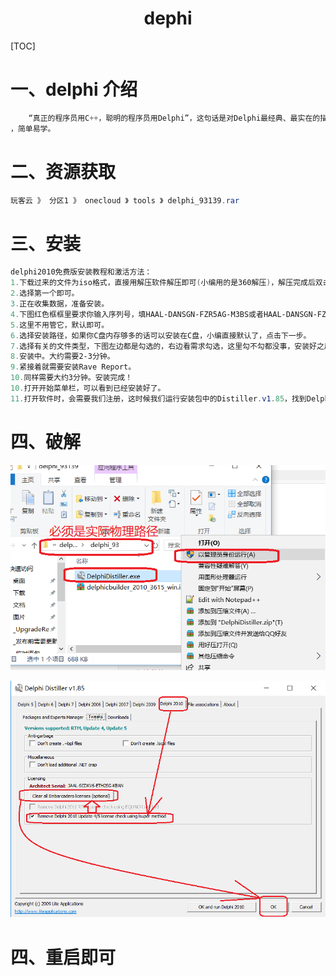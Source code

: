 # <center>dephi</center>

[TOC]

# 一、delphi 介绍

```powershell
	“真正的程序员用C++，聪明的程序员用Delphi”，这句话是对Delphi最经典、最实在的描述。Delphi被称为第四代编程语言，它具有简单、高效、功能强大的特点。和VC相比，Delphi更简单、更易于掌握，而在功能上却丝毫不逊色；和VB相比，Delphi则功能更强大、更实用。可以说Delphi同时兼备了VC功能强大和VB简单易学的特点。它一直是程序员至爱的编程工具。Delphi具有以下的特性：基于窗体和面向对象的方法，高速的编译器，强大的数据库支持，与Windows编程紧密结合，强大而成熟的组件技术。但最重要的还是Object Pascal语言，它才是一切的根本。Object Pascal语言是在Pascal语言的基础上发展起来的
，简单易学。	
```

# 二、资源获取

```powershell
玩客云 》 分区1 》 onecloud 》 tools 》 delphi_93139.rar
```



# 三、安装

```powershell
delphi2010免费版安装教程和激活方法：
1.下载过来的文件为iso格式，直接用解压软件解压即可(小编用的是360解压)，解压完成后双击下图所示安装程序。
2.选择第一个即可。
3.正在收集数据，准备安装。
4.下图红色框框里要求你输入序列号，填HAAL-DANSGN-FZR5AG-M3BS或者HAAL-DANSGN-FZR5AG-M38S，然后点击下一步即可
5.这里不用管它，默认即可。
6.选择安装路径，如果你C盘内存够多的话可以安装在C盘，小编直接默认了，点击下一步。
7.选择有关的文件类型，下图左边都是勾选的，右边看需求勾选，这里勾不勾都没事，安装好之后还可以更改的。
8.安装中。大约需要2-3分钟。
9.紧接着就需要安装Rave Report。
10.同样需要大约3分钟。安装完成！
10.打开开始菜单栏，可以看到已经安装好了。
11.打开软件时，会需要我们注册，这时候我们运行安装包中的Distiller.v1.85，找到Delphi 2010,，点击“Clear all....”按钮，勾选“Remove...use lsuper method”,点击“OK”。关闭Delphi 2010再次打开即可！(如果还是需要注册，再重复此步骤即可)
```

# 四、破解

![](./pictures/creack_delphi_1.png)

![](./pictures/creack_delphi_2.png)



# 四、重启即可






